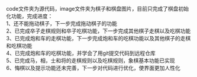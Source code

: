 code文件夹为源代码，image文件夹为棋子和棋盘图片，目前只完成了棋盘初始化功能，完成进度：<br>
1、还不能拖动棋子，下一步完成拖动棋子的功能<br>
2、已完成卒子走棋规则和卒子吃棋功能，下一步完成其他棋子走棋以及吃棋功能<br>
3、已完成炮和车的走棋功能，下一步完成炮和车的吃棋功能以及其他棋子的走棋和吃棋功能<br>
4、已完成炮和车的吃棋功能，并学会了用git提交代码到远程仓库<br>
5、已完成马，相，士和将的走棋规则以及吃棋规则，象棋基本功能已实现<br>
6、悔棋以及提示功能还未完善，下一步对代码进行优化，使界面更加人性化
